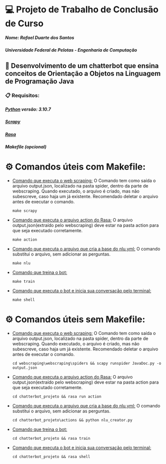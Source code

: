# 💻 Projeto de Trabalho de Conclusão de Curso
##### Nome: Rafael Duarte dos Santos
##### Universidade Federal de Pelotas - Engenharia de Computação

## 🚀 Desenvolvimento de um chatterbot que ensina conceitos de Orientação a Objetos na Linguagem de Programação Java

### 📋 Requisitos:
##### [Python](https://www.python.org/) versão: 3.10.7
##### [Scrapy](https://scrapy.org/)
##### [Rasa](https://rasa.com/)
##### Makefile (opcional)


⚙️ Comandos úteis com Makefile:
==========================

* [Comando que executa o web scraping:](#Comando-scraping-make)
    O Comando tem como saída o arquivo output.json, localizado na pasta spider, dentro da parte de webscraping. Quando executado, o arquivo é criado, mas não subescreve, caso haja um já existente. Recomendado deletar o arquivo antes de executar o comando.

    ```
    make scrapy
    ```

* [Comando que executa o arquivo action do Rasa:](#Comando-action-make)
    O arquivo output.json(extraído pelo webscraping) deve estar na pasta action para que seja executado corretamente.

    ```
    make action
    ```
    
* [Comando que executa o arquivo que cria a base do nlu.yml:](#Comando-nlu-make)
    O comando substitui o arquivo, sem adicionar as perguntas.
    ```
    make nlu
    ```

* [Comando que treina o bot:](#Comando-treino-bot-make)
    ```
    make train
    ```
    
* [Comando que executa o bot e inicia sua conversação pelo terminal:](#Comando-terminal-make)
    ```
    make shell
    ```

⚙️ Comandos úteis sem Makefile:
==========================

- [Comando que executa o web scraping:](#Comando-scraping)
    O Comando tem como saída o arquivo output.json, localizado na pasta spider, dentro da parte de webscraping. Quando executado, o arquivo é criado, mas não subescreve, caso haja um já existente. Recomendado deletar o arquivo antes de executar o comando.

    ```
    cd webscraping\webscraping\spiders && scapy runspider JavaDoc.py -o output.json
    ```

* [Comando que executa o arquivo action do Rasa:](#Comando-action)
    O arquivo output.json(extraído pelo webscraping) deve estar na pasta action para que seja executado corretamente.

    ```
    cd chatterbot_projeto && rasa run action
    ```
    
* [Comando que executa o arquivo que cria a base do nlu.yml:](#Comando-nlu)
    O comando substitui o arquivo, sem adicionar as perguntas.

    ```
    cd chatterbot_projeto\actions && python nlu_creator.py
    ```
* [Comando que treina o bot:](#Comando-treino-bot)
    ```
    cd chatterbot_projeto && rasa train
    ```
    
* [Comando que executa o bot e inicia sua conversação pelo terminal:](#Comando-terminal)
    ```
    cd chatterbot_projeto && rasa shell
    ```